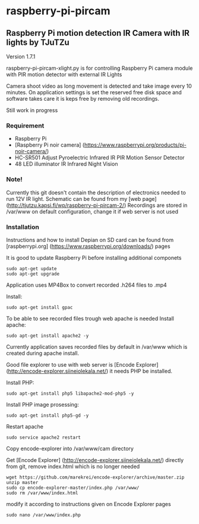 # raspberry-pi-pircam

## Raspberry Pi motion detection IR Camera with IR lights by TJuTZu

Version 1.7.1

raspberry-pi-pircam-xlight.py is for controlling Raspberry Pi camera module
with PIR motion detector with external IR Lights

Camera shoot video as long movement is detected and take image every 10 minutes.
On application settings is set the reserved free disk space and software takes care it is keps free by removing old recordings.

Still work in progress


### Requirement

* Raspberry Pi
* [Raspberry Pi noir camera] (https://www.raspberrypi.org/products/pi-noir-camera/)
* HC-SR501 Adjust Pyroelectric Infrared IR PIR Motion Sensor Detector
* 48 LED illuminator IR Infrared Night Vision

### Note!

Currently this git doesn't contain the description of electronics needed to run 12V IR light.
Schematic can be found from my [web page] (http://tjutzu.kapsi.fi/wp/raspberry-pi-pircam-2/)
Recordings are stored in /var/www on default configuration, change it if web server is not used

### Installation

Instructions and how to install Depian on SD card can be found from [raspberrypi.org] (https://www.raspberrypi.org/downloads/) pages

It is good to update Raspberry Pi before installing additional componets
```
sudo apt-get update
sudo apt-get upgrade
```
Application uses MP4Box to convert recorded .h264 files to .mp4

Install:

```
sudo apt-get install gpac
```
To be able to see recorded files trough web apache is needed Install apache:

```
sudo apt-get install apache2 -y
```
Currently application saves recorded files by default in /var/www which is created during apache install.

Good file explorer to use with web server is [Encode Explorer] (http://encode-explorer.siineiolekala.net/) it needs PHP be installed.

Install PHP:
```
sudo apt-get install php5 libapache2-mod-php5 -y
```

Install PHP image prosessing:
```
sudo apt-get install php5-gd -y
```

Restart apache
```
sudo service apache2 restart
```
Copy encode-explorer into /var/www/cam directory

Get [Encode Explorer] (http://encode-explorer.siineiolekala.net/) directly from git, remove index.html which is no longer needed

```
wget https://github.com/marekrei/encode-explorer/archive/master.zip
unzip master
sudo cp encode-explorer-master/index.php /var/www/
sudo rm /var/www/index.html
```
modify it according to instructions given on Encode Explorer pages
```
sudo nano /var/www/index.php
```
